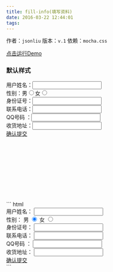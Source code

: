 ```yaml
---
title: fill-info(填写资料)
date: 2016-03-22 12:44:01
tags:
---
```

作者：`jsonliu`
版本：`v.1`
依赖：`mocha.css`
<div class="demo-qrcode"><a id="QRcode" href="http://tgideas.github.io/mocha/demo/loading/demo.html" target="_blank">点击运行Demo</a></div>

### 默认样式
<div class="demo-preview"><div class="box-w520" style="height:320px;"><div class="mocha-fill-info" style="display:block;position: absolute;"><div class="mocha-fill-main"><div class="mocha-fill-hd"><div class="mocha-fill-mark"></div></div><div class="mocha-fill-info-bd"><div class="mocha-fill-info-box"><div class="mocha-fill-info-panel"><label>用户姓名：</label><input type="text" class="mocha-fill-info-name"></div><div class="mocha-fill-info-panel" id="isex"><label>性别：</label><span>男</span><input type="radio" name="sex" value="0" checked=""><span>女</span><input type="radio" name="sex" value="1"></div></div><div class="mocha-fill-info-box"><div class="mocha-fill-info-panel"><label>身份证号：</label><input type="text" class="mocha-fill-info-id"></div><div class="mocha-fill-info-panel"><label>联系电话：</label><input type="text" class="mocha-fill-info-mob" ></div></div><div class="mocha-fill-info-box"><label>QQ号码&nbsp;：</label><input type="text" class="mocha-fill-info-post"></div><div class="mocha-fill-info-box"><label>收货地址：</label><input type="text" class="mocha-fill-info-addr" ></div></div><div class="mocha-fill-info-fd"><a class="mocha-fill-info-btn-submit" href="#">确认提交</a></div></div></div></div>
``` html
<div class="mocha-fill-info">
	<div class="mocha-fill-main">
        <div class="mocha-fill-hd">
            <div class="mocha-fill-mark"></div>
        </div>
        <div class="mocha-fill-info-bd">
            <div class="mocha-fill-info-box">
                <div class="mocha-fill-info-panel">
                    <label>用户姓名：</label>
                    <input type="text" class="mocha-fill-info-name">
                </div>
                <div class="mocha-fill-info-panel" id="isex">
                    <label>性别：</label>
                    <span>男</span>
                    <input type="radio" name="sex" value="0" checked="">
                    <span>女</span>
                    <input type="radio" name="sex" value="1">
                </div>
            </div>
            <div class="mocha-fill-info-box">
                <div class="mocha-fill-info-panel">
                    <label>身份证号：</label>
                    <input type="text" class="mocha-fill-info-id">
                </div>
                <div class="mocha-fill-info-panel">
                    <label>联系电话：</label>
                    <input type="text" class="mocha-fill-info-mob" >
                </div>
            </div>
            <div class="mocha-fill-info-box">
                <label>QQ号码&nbsp;：</label>
                <input type="text" class="mocha-fill-info-post">
            </div>
            <div class="mocha-fill-info-box">
                <label>收货地址：</label>
                <input type="text" class="mocha-fill-info-addr" >
            </div>
        </div>
        <div class="mocha-fill-info-fd">
            <a class="mocha-fill-info-btn-submit" href="#">确认提交</a>
        </div>
   </div>
</div>
```
</div>
